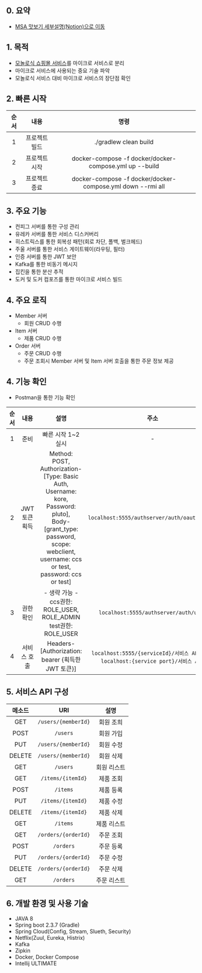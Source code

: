 ## 0. 요약
- [MSA 맛보기 세부설명(Notion)으로 이동](https://diagnostic-octopus-3df.notion.site/MSA-32a5da497c95466ea714120cab3a7e20)

## 1. 목적         
- [모놀로식 쇼핑몰 서비스](https://github.com/Cheol-Soon-Choi/pluto)를 마이크로 서비스로 분리
- 마이크로 서비스에 사용되는 중요 기술 파악
- 모놀로식 서비스 대비 마이크로 서비스의 장단점 확인

## 2. 빠른 시작 
|순서|내용|명령|
|:---:|:---:|:---:|
|1|프로젝트 빌드|./gradlew clean build|
|2|프로젝트 시작|docker-compose -f docker/docker-compose.yml up --build|
|3|프로젝트 종료|docker-compose -f docker/docker-compose.yml down --rmi all|
        
## 3. 주요 기능
- 컨피그 서버를 통한 구성 관리
- 유레카 서버를 통한 서비스 디스커버리
- 히스트릭스를 통한 회복성 패턴(회로 차단, 폴백, 벌크헤드)
- 주울 서버를 통한 서비스 게이트웨이(라우팅, 필터)
- 인증 서버를 통한 JWT 보안
- Kafka를 통한 비동기 메시지
- 집킨을 통한 분산 추적
- 도커 및 도커 컴포즈를 통한 마이크로 서비스 빌드

## 4. 주요 로직
- Member 서버
  - 회원 CRUD 수행
- Item 서버
  - 제품 CRUD 수행
- Order 서버
  - 주문 CRUD 수행
  - 주문 조회시 Member 서버 및 Item 서버 호출을 통한 주문 정보 제공

## 4. 기능 확인
- Postman을 통한 기능 확인 
  
|순서|내용|설명|주소|
|:---:|:---:|:---:|:---:|
|1|준비|빠른 시작 1~2 실시|-|
|2|JWT 토큰 획득|Method: POST,</br>Authorization-[Type: Basic Auth, Username: kore, Password: pluto],</br>Body-[grant_type: password, scope: webclient, username: ccs or test, password: ccs or test]|`localhost:5555/authserver/auth/oauth/token`|
|3|권한 확인|- 생략 가능 -</br>ccs권한: ROLE_USER, ROLE_ADMIN</br>test권한: ROLE_USER|`localhost:5555/authserver/auth/user`|
|4|서비스 호출|Headers-[Authorization: bearer {획득한 JWT 토큰}]|`localhost:5555/{serviceId}/서비스 API` 또는</br>`localhost:{service port}/서비스 API`|

## 5. 서비스 API 구성
|메소드|URI|설명|
|:---:|:---:|:---:|
|GET|`/users/{memberId}`|회원 조희|
|POST|`/users`|회원 가입|
|PUT|`/users/{memberId}`|회원 수정|
|DELETE|`/users/{memberId}`|회원 삭제|
|GET|`/users`|회원 리스트|
|GET|`/items/{itemId}`|제품 조회|
|POST|`/items`|제품 등록|
|PUT|`/items/{itemId}`|제품 수정|
|DELETE|`/items/{itemId}`|제품 삭제|
|GET|`/items`|제품 리스트|
|GET|`/orders/{orderId}`|주문 조회|
|POST|`/orders`|주문 등록|
|PUT|`/orders/{orderId}`|주문 수정|
|DELETE|`/orders/{orderId}`|주문 삭제|
|GET|`/orders`|주문 리스트|

## 6. 개발 환경 및 사용 기술
- JAVA 8
- Spring boot 2.3.7 (Gradle)
- Spring Cloud(Config, Stream, Slueth, Security)
- Netflix(Zuul, Eureka, Histrix)
- Kafka
- Zipkin
- Docker, Docker Compose
- Intellij ULTIMATE
